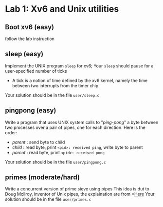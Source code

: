 # Lab 1: Xv6 and Unix utilities

## Boot xv6 (easy)
follow the lab instruction

## sleep (easy)
Implement the UNIX program `sleep` for xv6;
Your `sleep` should pause for a user-specified number of ticks
+ A tick is a notion of time defined by the xv6 kernel, namely the time between two interrupts from the timer chip.

Your solution should be in the file `user/sleep.c`

## pingpong (easy)
Write a program that uses UNIX system calls to "_ping-pong_" a byte between two processes over a pair of pipes, one for each direction.
Here is the order:
+ _parent_ : send byte to child
+ _child_  : read byte, print `<pid>: received ping`, write byte to parent
+ _parent_ : read byte, print `<pid>: received pong`

Your solution should be in the file `user/pingpong.c`

## primes (moderate/hard)
Write a concurrent version of prime sieve using pipes
This idea is dut to Doug Mcllroy, inventor of Unix pipes, the explaination are from *[Here](https://swtch.com/~rsc/thread/)
Your solution should be in the file `user/primes.c`
